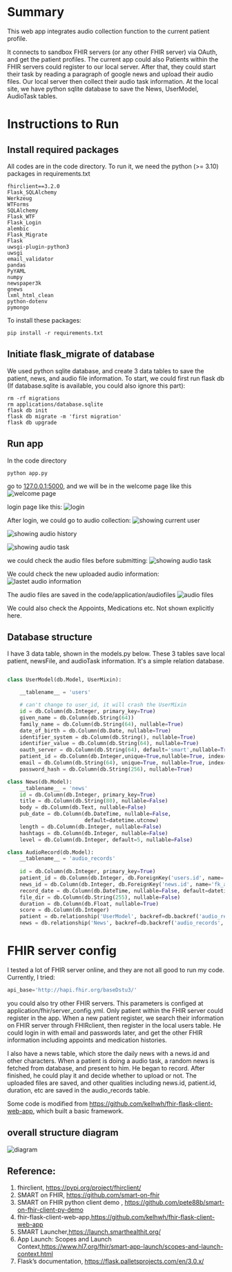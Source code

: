 # Summary
This web app integrates audio collection function to the current patient profile.

It connects to sandbox FHIR servers (or any other FHIR server) via OAuth, and get the patient profiles. The current app could also Patients within the FHIR servers could register to our local server. After that, they could start their task by reading a paragraph of google news and upload their audio files. Our local server then collect their audio task information. At the local site, we have python sqlite database to save the News, UserModel, AudioTask tables.

# Instructions to Run
## Install required packages
All codes are in the code directory. To run it, we need the python (>= 3.10) packages in requirements.txt
```
fhirclient==3.2.0
Flask_SQLAlchemy
Werkzeug
WTForms
SQLAlchemy
Flask_WTF
Flask_Login
alembic
Flask_Migrate
Flask
uwsgi-plugin-python3
uwsgi
email_validator
pandas
PyYAML
numpy
newspaper3k
gnews
lxml_html_clean
python-dotenv
pymongo

```
To install these packages:
```
pip install -r requirements.txt
```

## Initiate flask_migrate of database
We used python sqlite database, and create 3 data tables to save the patient, news, and audio file information. To start, we could first run flask db (If database.sqlite is available, you could also ignore this part):
```
rm -rf migrations
rm applications/database.sqlite
flask db init
flask db migrate -m 'first migration'
flask db upgrade
```

## Run app
In the code directory
```
python app.py
```
go to [127.0.0.1:5000](127.0.0.1:5000), and we will be in the welcome page like this
![welcome page](documents/p1.png)

login page like this: ![login](documents/p2.png)

After login, we could go to audio collection:
![showing current user](documents/p3.png)

![showing audio history](documents/p4.png)

![showing audio task](documents/p5.png)

we could check the audio files before submitting:
![showing audio task](documents/p6.png)

We could check the new uploaded audio information:
![lastet audio information](documents/p7.png)

The audio files are saved in the code/application/audiofiles
![audio files](documents/p8.png)

We could also check the Appoints, Medications etc. Not shown explicitly here.

## Database structure
I have 3 data table, shown in the models.py below. These 3 tables save local patient, newsFile, and audioTask information. It's a simple relation database.


```python

class UserModel(db.Model, UserMixin):

    __tablename__ = 'users'

    # can't change to user_id, it will crash the UserMixin
    id = db.Column(db.Integer, primary_key=True)
    given_name = db.Column(db.String(64))
    family_name = db.Column(db.String(64), nullable=True)
    date_of_birth = db.Column(db.Date, nullable=True)
    identifier_system = db.Column(db.String(), nullable=True)
    identifier_value = db.Column(db.String(64), nullable=True)
    oauth_server = db.Column(db.String(64), default='smart',nullable=True)
    patient_id = db.Column(db.Integer,unique=True,nullable=True, index=True, name='idx_patient_id')
    email = db.Column(db.String(64), unique=True, nullable=True, index=True, name='idx_user_email')
    password_hash = db.Column(db.String(256), nullable=True)

class News(db.Model):
    __tablename__ = 'news'
    id = db.Column(db.Integer, primary_key=True)
    title = db.Column(db.String(80), nullable=False)
    body = db.Column(db.Text, nullable=False)
    pub_date = db.Column(db.DateTime, nullable=False,
                         default=datetime.utcnow)
    length = db.Column(db.Integer, nullable=False)
    hashtags = db.Column(db.Integer, nullable=False)
    level = db.Column(db.Integer, default=5, nullable=False)

class AudioRecord(db.Model):
    __tablename__ = 'audio_records'
    
    id = db.Column(db.Integer, primary_key=True)
    patient_id = db.Column(db.Integer, db.ForeignKey('users.id', name='fk_audio_record_user_id'), nullable=False)
    news_id = db.Column(db.Integer, db.ForeignKey('news.id', name='fk_audio_record_news_id'), nullable=False)
    record_date = db.Column(db.DateTime, nullable=False, default=datetime.utcnow)
    file_dir = db.Column(db.String(255), nullable=False)
    duration = db.Column(db.Float, nullable=True)
    score = db.Column(db.Integer)
    patient = db.relationship('UserModel', backref=db.backref('audio_records', lazy='dynamic'))
    news = db.relationship('News', backref=db.backref('audio_records', lazy='dynamic'))

```

# FHIR server config
I tested a lot of FHIR server online, and they are not all good to run my code. Currently, I tried:
```python
api_base='http://hapi.fhir.org/baseDstu3/'
```
you could also try other FHIR servers. This parameters is configed at application/fhir/server_config.yml. Only patient within the FHIR server could register in the app. When a new patient register, we search their information on FHIR server through FHIRclient, then register in the local users table. He could login in with email and passwords later, and get the other FHIR information including appoints and medication histories.

I also have a news table, which store the daily news with a news.id and other characters. When a patient is doing a audio task, a random news is fetched from database, and present to him. He began to record. After finished, he could play it and decide whether to upload or not. The uploaded files are saved, and other qualities including news.id, patient.id, duration, etc are saved in the audio_records table.

Some code is modified from https://github.com/kelhwh/fhir-flask-client-web-app, which built a basic framework.

## overall structure diagram
![diagram](documents/overallStructure.png)

## Reference:
1. fhirclient, https://pypi.org/project/fhirclient/
2. SMART on FHIR, https://github.com/smart-on-fhir
3. SMART on FHIR python client demo
, https://github.com/pete88b/smart-on-fhir-client-py-demo
4. fhir-flask-client-web-app,https://github.com/kelhwh/fhir-flask-client-web-app
5. SMART Launcher,https://launch.smarthealthit.org/
6. App Launch: Scopes and Launch Context,https://www.hl7.org/fhir/smart-app-launch/scopes-and-launch-context.html
7. Flask’s documentation, https://flask.palletsprojects.com/en/3.0.x/